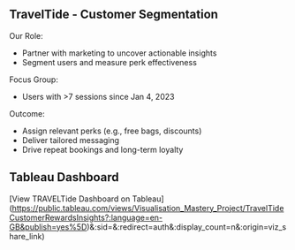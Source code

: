 ## TravelTide - Customer Segmentation

Our Role:
* Partner with marketing to uncover actionable insights
* Segment users and measure perk effectiveness

Focus Group:
* Users with >7 sessions since Jan 4, 2023

Outcome:

* Assign relevant perks (e.g., free bags, discounts)
* Deliver tailored messaging
* Drive repeat bookings and long-term loyalty


## Tableau Dashboard

[View TRAVELTide Dashboard on Tableau] (https://public.tableau.com/views/Visualisation_Mastery_Project/TravelTideCustomerRewardsInsights?:language=en-GB&publish=yes%5D)&:sid=&:redirect=auth&:display_count=n&:origin=viz_share_link)
